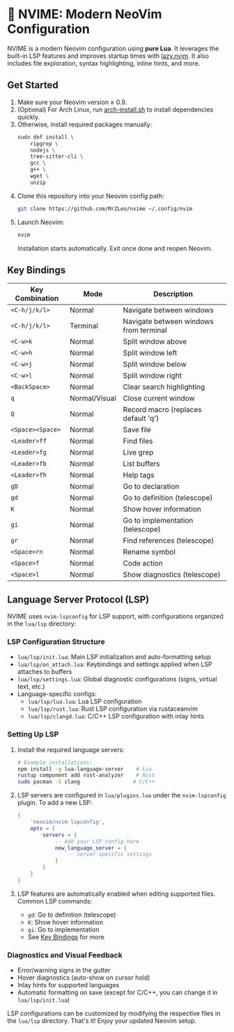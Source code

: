# 🦈 NVIME: Modern NeoVim Configuration

NVIME is a modern Neovim configuration using **pure Lua**. It leverages the built-in LSP features and improves startup times with [lazy.nvim](lua/plugins.lua). It also includes file exploration, syntax highlighting, inline hints, and more.

## Get Started

1. Make sure your Neovim version ≥ 0.9.
2. (Optional) For Arch Linux, run [arch-install.sh](arch-install.sh) to install dependencies quickly.
3. Otherwise, install required packages manually:
   ```bash
   sudo dnf install \
       ripgrep \
       nodejs \
       tree-sitter-cli \
       gcc \
       g++ \
       wget \
       unzip
   ```
4. Clone this repository into your Neovim config path:
   ```bash
   git clone https://github.com/MrZLeo/nvime ~/.config/nvim
   ```
5. Launch Neovim:
   ```bash
   nvim
   ```
   Installation starts automatically. Exit once done and reopen Neovim.

## Key Bindings

| Key Combination | Mode | Description |
|----------------|------|-------------|
| `<C-h/j/k/l>` | Normal | Navigate between windows |
| `<C-h/j/k/l>` | Terminal | Navigate between windows from terminal |
| `<C-w>k` | Normal | Split window above |
| `<C-w>h` | Normal | Split window left |
| `<C-w>j` | Normal | Split window below |
| `<C-w>l` | Normal | Split window right |
| `<BackSpace>` | Normal | Clear search highlighting |
| `q` | Normal/Visual | Close current window |
| `Q` | Normal | Record macro (replaces default 'q') |
| `<Space><Space>` | Normal | Save file |
| `<Leader>ff` | Normal | Find files |
| `<Leader>fg` | Normal | Live grep |
| `<Leader>fb` | Normal | List buffers |
| `<Leader>fh` | Normal | Help tags |
| `gD` | Normal | Go to declaration |
| `gd` | Normal | Go to definition (telescope) |
| `K` | Normal | Show hover information |
| `gi` | Normal | Go to implementation (telescope) |
| `gr` | Normal | Find references (telescope) |
| `<Space>rn` | Normal | Rename symbol |
| `<Space>f` | Normal | Code action |
| `<Space>l` | Normal | Show diagnostics (telescope) |

## Language Server Protocol (LSP)

NVIME uses `nvim-lspconfig` for LSP support, with configurations organized in the `lua/lsp` directory:

### LSP Configuration Structure

- `lua/lsp/init.lua`: Main LSP initialization and auto-formatting setup
- `lua/lsp/on_attach.lua`: Keybindings and settings applied when LSP attaches to buffers
- `lua/lsp/settings.lua`: Global diagnostic configurations (signs, virtual text, etc.)
- Language-specific configs:
  - `lua/lsp/lua.lua`: Lua LSP configuration
  - `lua/lsp/rust.lua`: Rust LSP configuration via rustaceanvim
  - `lua/lsp/clangd.lua`: C/C++ LSP configuration with inlay hints

### Setting Up LSP

1. Install the required language servers:
   ```bash
   # Example installations:
   npm install -g lua-language-server    # Lua
   rustup component add rust-analyzer    # Rust
   sudo pacman -S clang                 # C/C++
   ```

2. LSP servers are configured in `lua/plugins.lua` under the `nvim-lspconfig` plugin. To add a new LSP:
   ```lua
   {
       'neovim/nvim-lspconfig',
       opts = {
           servers = {
               -- Add your LSP config here
               new_language_server = {
                   -- server-specific settings
               }
           }
       }
   }
   ```

3. LSP features are automatically enabled when editing supported files. Common LSP commands:
   - `gd`: Go to definition (telescope)
   - `K`: Show hover information
   - `gi`: Go to implementation
   - See [Key Bindings](#key-bindings) for more

### Diagnostics and Visual Feedback

- Error/warning signs in the gutter
- Hover diagnostics (auto-show on cursor hold)
- Inlay hints for supported languages
- Automatic formatting on save (except for C/C++, you can change it in `lua/lsp/init.lua`)

LSP configurations can be customized by modifying the respective files in the `lua/lsp` directory.
That's it! Enjoy your updated Neovim setup.
